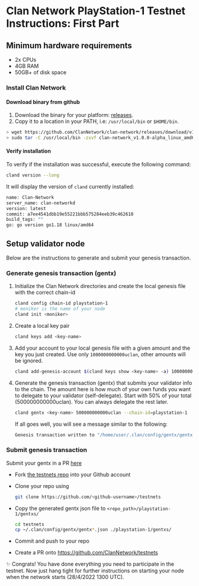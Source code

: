 # Clan Network PlayStation-1 Testnet Instructions: First Part

## Minimum hardware requirements

- 2x CPUs
- 4GB RAM
- 50GB+ of disk space

### Install Clan Network

#### Download binary from github

1. Download the binary for your platform: [releases](https://github.com/ClanNetwork/clan-network/releases/tag/v1.0.0-alpha).
2. Copy it to a location in your PATH, i.e: `/usr/local/bin` or `$HOME/bin`.

```sh
> wget https://github.com/ClanNetwork/clan-network/releases/download/v1.0.0-alpha/clan-network_v1.0.0-alpha_linux_amd64.tar.gz
> sudo tar -C /usr/local/bin -zxvf clan-network_v1.0.0-alpha_linux_amd64.tar.gz
```

#### Verify installation

To verify if the installation was successful, execute the following command:

```sh
cland version --long
```

It will display the version of `cland` currently installed:

```sh
name: Clan-Network
server_name: clan-networkd
version: latest
commit: a7ee4541dbb19e55221bbb575284eeb39c462610
build_tags: ""
go: go version go1.18 linux/amd64
```

## Setup validator node

Below are the instructions to generate and submit your genesis transaction.

### Generate genesis transaction (gentx)

1. Initialize the Clan Network directories and create the local genesis file with the correct
   chain-id

   ```sh
   cland config chain-id playstation-1
   # moniker is the name of your node
   cland init <moniker>
   ```

2. Create a local key pair

   ```sh
   cland keys add <key-name>
   ```

3. Add your account to your local genesis file with a given amount and the key you
   just created. Use only `1000000000000uclan`, other amounts will be ignored.

   ```sh
   cland add-genesis-account $(cland keys show <key-name> -a) 1000000000000uclan
   ```

4. Generate the genesis transaction (gentx) that submits your validator info to the chain.
   The amount here is how much of your own funds you want to delegate to your validator (self-delegate).
   Start with 50% of your total (500000000000uclan). You can always delegate the rest later.

   ```sh
   cland gentx <key-name> 500000000000uclan --chain-id=playstation-1
   ```

   If all goes well, you will see a message similar to the following:

   ```sh
   Genesis transaction written to "/home/user/.clan/config/gentx/gentx-******.json"
   ```

### Submit genesis transaction

Submit your gentx in a PR [here](https://github.com/ClanNetwork/testnets)

- Fork [the testnets repo](https://github.com/ClanNetwork/testnets) into your Github account

- Clone your repo using

  ```sh
  git clone https://github.com/<github-username>/testnets
  ```

- Copy the generated gentx json file to `<repo_path>/playstation-1/gentxs/`

  ```sh
  cd testnets
  cp ~/.clan/config/gentx/gentx*.json ./playstation-1/gentxs/
  ```

- Commit and push to your repo
- Create a PR onto https://github.com/ClanNetwork/testnets

✨ Congrats! You have done everything you need to participate in the testnet. Now just hang tight for further instructions on starting your node when the network starts (28/4/2022 1300 UTC).

